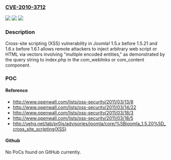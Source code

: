 ### [CVE-2010-3712](https://cve.mitre.org/cgi-bin/cvename.cgi?name=CVE-2010-3712)
![](https://img.shields.io/static/v1?label=Product&message=n%2Fa&color=blue)
![](https://img.shields.io/static/v1?label=Version&message=n%2Fa&color=blue)
![](https://img.shields.io/static/v1?label=Vulnerability&message=n%2Fa&color=brighgreen)

### Description

Cross-site scripting (XSS) vulnerability in Joomla! 1.5.x before 1.5.21 and 1.6.x before 1.6.1 allows remote attackers to inject arbitrary web script or HTML via vectors involving "multiple encoded entities," as demonstrated by the query string to index.php in the com_weblinks or com_content component.

### POC

#### Reference
- http://www.openwall.com/lists/oss-security/2011/03/13/8
- http://www.openwall.com/lists/oss-security/2011/03/14/22
- http://www.openwall.com/lists/oss-security/2011/03/18/3
- http://www.openwall.com/lists/oss-security/2011/03/18/5
- http://yehg.net/lab/pr0js/advisories/joomla/core/%5Bjoomla_1.5.20%5D_cross_site_scripting(XSS)

#### Github
No PoCs found on GitHub currently.

